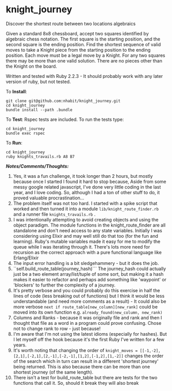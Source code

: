 # knight_journey
Discover the shortest route between two locations algebraics

Given a standard 8x8 chessboard, accept two squares identified by algebraic chess notation. The first square is the starting position, and the second square is the ending position. Find the shortest sequence of valid moves to take a Knight piece from the starting position to the ending position. Each move must be a legal move by a Knight. For any two squares there may be more than one valid solution. There are no pieces other than the Knight on the board.



Written and tested with Ruby 2.2.3 - It should probably work with any later version of ruby, but not tested.


To **Install**:
```
git clone git@github.com:nhabit/knight_journey.git
cd knight_journey
bundle install --path .bundle
```
To **Test**:
Rspec tests are included. To run the tests type:
```
cd knight_journey
bundle exec rspec
```

To **Run**:
```
cd knight_journey
ruby knights_travails.rb A8 B7
```

***Notes/Comments/Thoughts:***

1. Yes, it was a fun challenge, it took longer than 2 hours, but mostly because once I started I found it hard to stop because, Aside from some messy google related javascript, I've done very little coding in the last year, and I love coding. So, although I had a ton of other stuff to do, it proved valuable procrastination...
2. The problem itself was not too hard. I started with a spike script that worked and then turned it into a module ```lib/knight_route_finder.rb``` and a runner file ```knights_travails.rb``` .
3. I was intentionally attempting to avoid creating objects and using the object paradigm. The module functions in the knight_route_finder are all standalone and don't need access to any state variables. Initially I was considering using Elixir and may well still do that too (for the fun and learning). Ruby's mutable variables made it easy for me to modify the queue while I was iterating through it. There's lots more need for recursion as the correct approach with a pure functional language like Erlang/Elixir
4. The input error handling is a bit sledgehammery - but it does the job.
5. ``self.build_route_table(journey_hash)```
The journey_hash could actually just be a two element array/list/tuple of some sort, but making it a hash makes it easier to refactor and perhaps add something like 'waypoint' or 'blockers' to further the complexity of a journey.
6. It's pretty verbose and you could probably do this exercise in half the lines of code (less breaking out of functions) but I think it would be less understandable (and need more comments as a result)  - It could also be more verbose ```next if route_table[new_column][new_rank]``` could be moved into its own function e.g. ```already_found(new_column, new_rank)```
7. Columns and Ranks - because it was originally file and rank and then I thought that file as a word in a program could prove confusing. Chose not to change rank to row - just because!
8. I'm aware that I'm not using the latest idioms (especially for hashes). But I let myself off the hook because it's the first Ruby I've written for a few years.
9. It's worth noting that changing the order of ```knight_moves = [[-1,-2],[2,1],[-2,1],[2,-1],[-2,-1],[1,2],[-1,2],[1,-2]]``` changes the order of the search which in turn can result in a different 'shortest journey' being returned. This is also because there can be more than one shortest journey (of the same length).
10. There isn't a test for build_route_table but there are tests for the two functions that call it. So, should it break they will also break 
